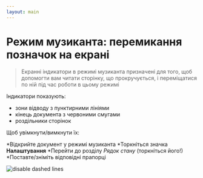 ```yaml
---
layout: main
---
```


# Режим музиканта: перемикання позначок на екрані

> Екранні індикатори в режимі музиканта призначені для того, щоб допомогти вам читати сторінку, що прокручується, і переміщатися по ній під час роботи в цьому режимі

Індикатори показують:

- зони відводу з пунктирними лініями
- кінець документа з червоними смугами
- роздільники сторінок

Щоб увімкнути/вимкнути їх:

*Відкрийте документ у режимі музиканта
*Торкніться значка **Налаштування**
*Перейти до розділу _Рядок стану_ (торкніться його!)
*Поставте/зніміть відповідні прапорці


![disable dashed lines](1.png)
